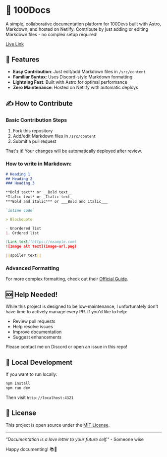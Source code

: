 # 📝 100Docs

A simple, collaborative documentation platform for 100Devs built with Astro, Markdown, and hosted on Netlify. Contribute by just adding or editing Markdown files - no complex setup required!

[Live Link](https://100docs.netlify.app/)

## 🌟 Features

- **Easy Contribution**: Just edit/add Markdown files in `/src/content`
- **Familiar Syntax**: Uses Discord-style Markdown formatting
- **Lightning Fast**: Built with Astro for optimal performance
- **Zero Maintenance**: Hosted on Netlify with automatic deploys

## ✍️ How to Contribute

### Basic Contribution Steps

1. Fork this repository
2. Add/edit Markdown files in `/src/content`
3. Submit a pull request

That's it! Your changes will be automatically deployed after review.

### How to write in Markdown:

```markdown
# Heading 1
## Heading 2
### Heading 3

**Bold text** or __Bold text__
*Italic text* or _Italic text_
***Bold and italic*** or ___Bold and italic___

`inline code`

> Blockquote

- Unordered list
1. Ordered list

[Link text](https://example.com)
![Image alt text](image-url.png)

||spoiler text||
```

### Advanced Formatting

For more complex formatting, check out their [Official Guide](https://www.markdownguide.org/basic-syntax/).

## 🆘 Help Needed!

While this project is designed to be low-maintenance, I unfortunately don't have time to actively manage every PR. If you'd like to help:

- Review pull requests
- Help resolve issues
- Improve documentation
- Suggest enhancements

Please contact me on Discord or open an issue in this repo!

## 🚀 Local Development

If you want to run locally:

```bash
npm install
npm run dev
```

Then visit `http://localhost:4321`

## 📜 License

This project is open source under the [MIT License](https://opensource.org/license/mit).

---

*"Documentation is a love letter to your future self."* - Someone wise

Happy documenting! 📚💖
